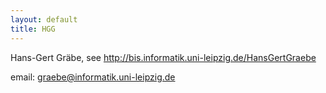 ```yaml
---
layout: default
title: HGG
---
```


Hans-Gert Gräbe, see <http://bis.informatik.uni-leipzig.de/HansGertGraebe>

email: graebe@informatik.uni-leipzig.de
